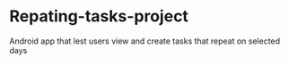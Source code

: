 # Repating-tasks-project
Android app that lest users view and create tasks that repeat on selected days
